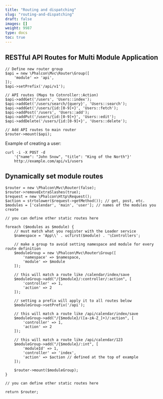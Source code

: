 ```yaml
---
title: "Routing and dispatching"
slug: "routing-and-dispatching"
draft: false
images: []
weight: 9987
type: docs
toc: true
---
```


## RESTful API Routes for Multi Module Application
    // Define new router group
    $api = new \Phalcon\Mvc\Router\Group([
        'module' => 'api',
    ]);
    $api->setPrefix('/api/v1');
    
    // API routes (Maps to Cotnroller::Action)
    $api->addGet('/users', 'Users::index');
    $api->addGet('/users/search/{query}', 'Users::search');
    $api->addGet('/users/{id:[0-9]+}', 'Users::fetch');
    $api->addPost('/users', 'Users::add');
    $api->addPut('/users/{id:[0-9]+}', 'Users::edit');
    $api->addDelete('/users/{id:[0-9]+}', 'Users::delete'); 
    
    // Add API routes to main router
    $router->mount($api);

Example of creating a user:

    curl -i -X POST -d 
        '{"name": "John Snow", "title": "King of the North"}' 
        http://example.com/api/v1/users

## Dynamically set module routes
```
$router = new \Phalcon\Mvc\Router(false);
$router->removeExtraSlashes(true);
$request = new \Phalcon\Http\Request();
$action = strtolower($request->getMethod()); // get, post, etc.
$modules = ['calendar', 'main', 'user']; // names of the modules you create

// you can define other static routes here

foreach ($modules as $module) {
    // must match what you register with the Loader service
    $namespace = 'App\\' . ucfirst($module) . '\Controllers'; 
    
    // make a group to avoid setting namespace and module for every route definition
    $moduleGroup = new \Phalcon\Mvc\Router\Group([
        'namespace' => $namespace,
        'module' => $module
    ]);
    
    // this will match a route like /calendar/index/save
    $moduleGroup->add("/{$module}/:controller/:action", [
        'controller' => 1,
        'action' => 2
    ]);
    
    // setting a prefix will apply it to all routes below
    $moduleGroup->setPrefix('/api');
    
    // this will match a route like /api/calendar/index/save
    $moduleGroup->add("/{$module}/([a-zA-Z_]+)/:action", [
        'controller' => 1,
        'action' => 2
    ]);

    // this will match a route like /api/calendar/123
    $moduleGroup->add("/{$module}/:int", [
        'moduleId' => 1,
        'controller' => 'index',
        'action' => $action // defined at the top of example
    ]);

    $router->mount($moduleGroup);
}

// you can define other static routes here

return $router;


